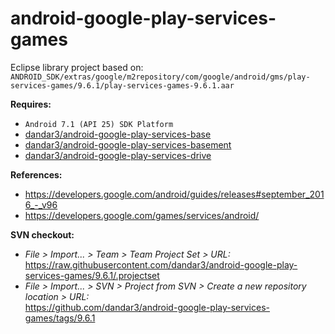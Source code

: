 # android-google-play-services-games

Eclipse library project based on:<br/>
`ANDROID_SDK/extras/google/m2repository/com/google/android/gms/play-services-games/9.6.1/play-services-games-9.6.1.aar`

**Requires:**
- `Android 7.1 (API 25) SDK Platform`
- [dandar3/android-google-play-services-base](https://github.com/dandar3/android-google-play-services-base/tree/9.6.1)
- [dandar3/android-google-play-services-basement](https://github.com/dandar3/android-google-play-services-basement/tree/9.6.1)
- [dandar3/android-google-play-services-drive](https://github.com/dandar3/android-google-play-services-drive/tree/9.6.1)

**References:**
- https://developers.google.com/android/guides/releases#september_2016_-_v96
- https://developers.google.com/games/services/android/

**SVN checkout:**
- _File > Import... > Team > Team Project Set > URL:_<br/>
  https://raw.githubusercontent.com/dandar3/android-google-play-services-games/9.6.1/.projectset
- _File > Import... > SVN > Project from SVN > Create a new repository location > URL:_<br/> 
  https://github.com/dandar3/android-google-play-services-games/tags/9.6.1